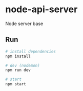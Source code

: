 # node-api-server
Node server base

## Run
```bash
# install dependencies
npm install

# dev (nodemon)
npm run dev

# start
npm start
```
